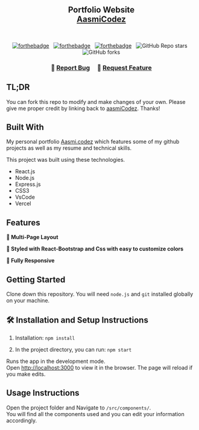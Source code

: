 <h2 align="center">
  Portfolio Website<br/>
  <a href="https://aasmicodezportfolio.vercel.app/" target="_blank">AasmiCodez</a>
</h2>
<!-- <div align="center">
  <img alt="Demo" src="./Images/readme-img1.png" />
</div> -->

<br/>

<center>

[![forthebadge](https://forthebadge.com/images/badges/built-with-love.svg)](https://forthebadge.com) &nbsp;
[![forthebadge](https://forthebadge.com/images/badges/made-with-javascript.svg)](https://forthebadge.com) &nbsp;
[![forthebadge](https://forthebadge.com/images/badges/open-source.svg)](https://forthebadge.com) &nbsp;
![GitHub Repo stars](https://img.shields.io/github/stars/aasmiCodez/Portfolio?color=red&logo=github&style=for-the-badge) &nbsp;
![GitHub forks](https://img.shields.io/github/forks/aasmiCodez/Portfolio?color=red&logo=github&style=for-the-badge)

</center>

<h3 align="center">
    🔹
    <a href="https://github.com/aasmiCodez/Portfolio/issues">Report Bug</a> &nbsp; &nbsp;
    🔹
    <a href="https://github.com/aasmiCodez/Portfolio/issues">Request Feature</a>
</h3>

## TL;DR

You can fork this repo to modify and make changes of your own. Please give me proper credit by linking back to [aasmiCodez](https://github.com/aasmiCodez/Portfolio). Thanks!

## Built With

My personal portfolio <a href="https://aasmicodezportfolio.vercel.app/" target="_blank">Aasmi.codez</a> which features some of my github projects as well as my resume and technical skills.<br/>

This project was built using these technologies.

- React.js
- Node.js
- Express.js
- CSS3
- VsCode
- Vercel

## Features

**📖 Multi-Page Layout**

**🎨 Styled with React-Bootstrap and Css with easy to customize colors**

**📱 Fully Responsive**

## Getting Started

Clone down this repository. You will need `node.js` and `git` installed globally on your machine.

## 🛠 Installation and Setup Instructions

1. Installation: `npm install`

2. In the project directory, you can run: `npm start`

Runs the app in the development mode.\
Open [http://localhost:3000](http://localhost:3000) to view it in the browser.
The page will reload if you make edits.

## Usage Instructions

Open the project folder and Navigate to `/src/components/`. <br/>
You will find all the components used and you can edit your information accordingly.

